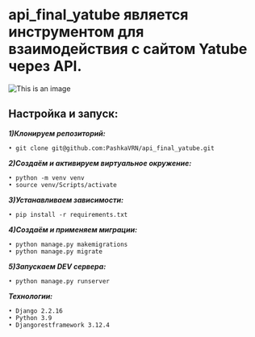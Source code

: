 # api_final_yatube является инструментом для взаимодействия с сайтом Yatube через API.

![This is an image](https://i.ytimg.com/vi/5YJ_dlM1ibc/maxresdefault.jpg)
## Настройка и запуск:

***1)Клонируем репозиторий:***
``` 
• git clone git@github.com:PashkaVRN/api_final_yatube.git
``` 

***2)Создаём и активируем виртуальное окружение:***
``` 
• python -m venv venv
• source venv/Scripts/activate
``` 

***3)Устанавливаем зависимости:***
``` 
• pip install -r requirements.txt
``` 

***4)Создаём и применяем миграции:***
``` 
• python manage.py makemigrations
• python manage.py migrate
``` 
***5)Запускаем DEV сервера:***
``` 
• python manage.py runserver
``` 
***Технологии:***
``` 
• Django 2.2.16
• Python 3.9
• Djangorestframework 3.12.4
``` 
